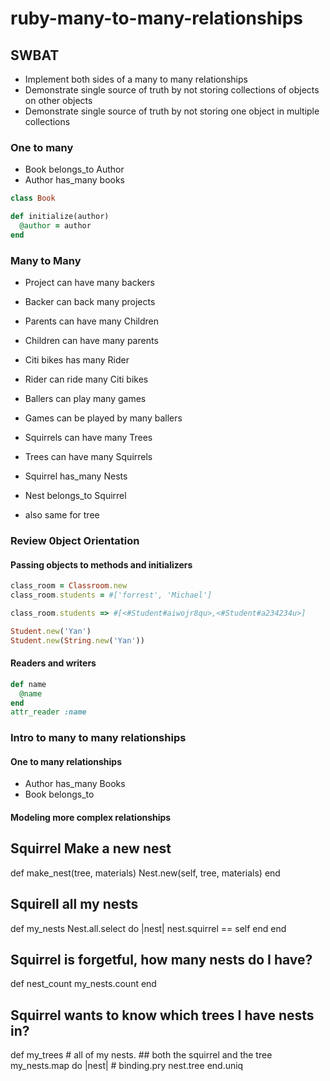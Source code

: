 # ruby-many-to-many-relationships

## SWBAT

* Implement both sides of a many to many relationships
* Demonstrate single source of truth by not storing collections of objects on other objects
* Demonstrate single source of truth by not storing one object in multiple collections










### One to many
<!-- belongs_to generally means should be initialized with other model -->
* Book belongs_to Author
* Author has_many books
```ruby
class Book

def initialize(author)
  @author = author
end
```

### Many to Many
* Project can have many backers
* Backer can back many projects

* Parents can have many Children
* Children can have many parents

* Citi bikes has many Rider
* Rider can ride many Citi bikes

* Ballers can play many games
* Games can be played by many ballers

* Squirrels can have many Trees
* Trees can have many Squirrels
* Squirrel has_many Nests
* Nest belongs_to Squirrel
* also same for tree








### Review 0bject Orientation

#### Passing objects to methods and initializers

```ruby
class_room = Classroom.new
class_room.students = #['forrest', 'Michael']

class_room.students => #[<#Student#aiwojr8qu>,<#Student#a234234u>]

Student.new('Yan')
Student.new(String.new('Yan'))
```

#### Readers and writers
```ruby
def name
  @name
end
attr_reader :name
```
### Intro to many to many relationships

#### One to many relationships
* Author has_many Books
* Book belongs_to

#### Modeling more complex relationships




  ## Squirrel Make a new nest
  def make_nest(tree, materials)
    Nest.new(self, tree, materials)
  end

  ## Squirell all my nests
  def my_nests
    Nest.all.select do |nest|
        nest.squirrel == self
    end
  end

  ## Squirrel is forgetful, how many nests do I have?
  def nest_count
    my_nests.count
  end

  ## Squirrel wants to know which trees I have nests in?
  def my_trees
    # all of my nests.
    ## both the squirrel and the tree
    my_nests.map do |nest|
      # binding.pry
      nest.tree
    end.uniq

